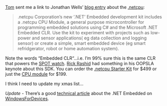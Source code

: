 [Tom](http://conpro.net/) sent me a link to Jonathan Wells’ [blog
entry](http://blogs.msdn.com/onoj/archive/2004/12/13/281951.aspx) about
the [.netcpu](http://www.dotnetcpu.com/):

> .netcpu Corporation’s new ‘.NET’ Embedded development kit includes a
> .netcpu CPU Module, a general purpose microcontroller for programming
> embedded solutions using C\# and the Microsoft .NET Embedded CLR. Use
> the kit to experiment with projects such as low-power and sensor
> applications( eg data collection and logging sensor) or create a
> simple, smart embedded device (eg smart refridgerator, robot or home
> automation system).

Note the words “Embedded CLR“…i.e. I’m 99% sure this is the same CLR
that powers the [SPOT watch](http://direct.msn.com/). [Rick
Rashid](http://devhawk.net/www.microsoft.com/presspass/exec/rick) had
something in his OOPSLA keynote about this SDK. You can order the
[.netcpu Starter Kit](http://www.dotnetcpu.com/products.aspx?3) for
\$499 or just the [CPU module](http://www.dotnetcpu.com/products.aspx?7)
for \$199.

I think I need to update my xmas list…

*Update* - There’s a good [technical
article](http://www.windowsfordevices.com/news/NS4666205829.html) about
the .NET Embedded on
[WindowsForDevices](http://www.windowsfordevices.com).
